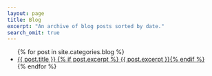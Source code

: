 ```yaml
---
layout: page
title: Blog
excerpt: "An archive of blog posts sorted by date."
search_omit: true
---
```


<ul class="post-list">
{% for post in site.categories.blog %} 
  <li><article><a href="{{ site.url }}{{ post.url }}">{{ post.title }} {% if post.excerpt %} <span class="excerpt">{{ post.excerpt }}</span>{% endif %}</a></article></li>
{% endfor %}
</ul>
